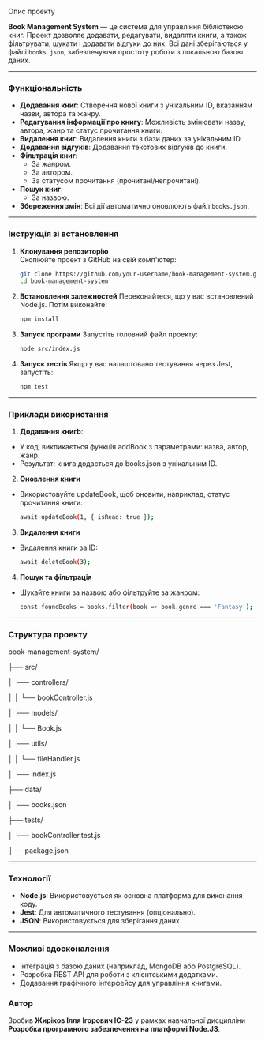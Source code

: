 Опис проекту

**Book Management System** — це система для управління бібліотекою книг. Проект дозволяє додавати, редагувати, видаляти книги, а також фільтрувати, шукати і додавати відгуки до них. Всі дані зберігаються у файлі `books.json`, забезпечуючи простоту роботи з локальною базою даних.

---

### Функціональність
- **Додавання книг**: Створення нової книги з унікальним ID, вказанням назви, автора та жанру.
- **Редагування інформації про книгу**: Можливість змінювати назву, автора, жанр та статус прочитання книги.
- **Видалення книг**: Видалення книги з бази даних за унікальним ID.
- **Додавання відгуків**: Додавання текстових відгуків до книги.
- **Фільтрація книг**:
  - За жанром.
  - За автором.
  - За статусом прочитання (прочитані/непрочитані).
- **Пошук книг**:
  - За назвою.
- **Збереження змін**: Всі дії автоматично оновлюють файл `books.json`.

---

### Інструкція зі встановлення

1. **Клонування репозиторію**  
   Скопіюйте проект з GitHub на свій комп'ютер:
   ```bash
   git clone https://github.com/your-username/book-management-system.git
   cd book-management-system
2. **Встановлення залежностей**
Переконайтеся, що у вас встановлений Node.js. Потім виконайте:
   ```bash
   npm install
3. **Запуск програми**
Запустіть головний файл проекту:
   ```bash
   node src/index.js
4. **Запуск тестів**
Якщо у вас налаштовано тестування через Jest, запустіть:
   ```bash
   npm test
   
---

### Приклади використання
1. **Додавання книгb**:
- У коді викликається функція addBook з параметрами: назва, автор, жанр.
- Результат: книга додається до books.json з унікальним ID.
2. **Оновлення книги**
- Використовуйте updateBook, щоб оновити, наприклад, статус прочитання книги:
   ```bash
   await updateBook(1, { isRead: true });
3. **Видалення книги**
- Видалення книги за ID:
   ```bash
   await deleteBook(3);
4. **Пошук та фільтрація**
- Шукайте книги за назвою або фільтруйте за жанром:
  ```bash
  const foundBooks = books.filter(book => book.genre === 'Fantasy');
  
---

### Структура проекту
book-management-system/

├── src/

│   ├── controllers/

│   │   └── bookController.js

│   ├── models/

│   │   └── Book.js

│   ├── utils/

│   │   └── fileHandler.js

│   └── index.js

├── data/

│   └── books.json

├── tests/

│   └── bookController.test.js

├── package.json

---

### Технології
- **Node.js**: Використовується як основна платформа для виконання коду.
- **Jest**: Для автоматичного тестування (опціонально).
- **JSON**: Використовується для зберігання даних.

---

### Можливі вдосконалення
- Інтеграція з базою даних (наприклад, MongoDB або PostgreSQL).
- Розробка REST API для роботи з клієнтськими додатками.
- Додавання графічного інтерфейсу для управління книгами.

### Автор
Зробив **Жиріков Ілля Ігорович ІС-23** у рамках навчальної дисципліни **Розробка програмного забезпечення на платформі Nоdе.JS**.
